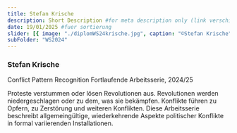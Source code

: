 ```yaml
---
title: Stefan Krische
description: Short Description #for meta description only (link verschicken etc. nicht auf der seite zu sehen)
date: 19/01/2025 #fuer sortierung
slider: [{ image: "./diplomWS24krische.jpg", caption: "©Stefan Krische" }]
subFolder: "WS2024"
---
```


### Stefan Krische

Conflict Pattern Recognition
Fortlaufende Arbeitsserie, 2024/25

Proteste verstummen oder lösen Revolutionen aus.
Revolutionen werden niedergeschlagen oder zu dem, was sie
bekämpfen.
Konflikte führen zu Opfern, zu Zerstörung und weiteren Konflikten.
Diese Arbeitsserie beschreibt allgemeingültige, wiederkehrende
Aspekte politischer Konflikte in formal variierenden Installationen.

